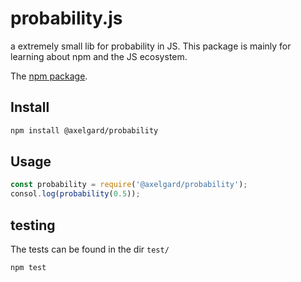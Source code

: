 # probability.js

a extremely small lib for probability in JS.
This package is mainly for learning about npm and the JS ecosystem.

The [npm package](https://www.npmjs.com/package/@axelgard/probability).

## Install 

```bash
npm install @axelgard/probability
```

## Usage

```javascript
const probability = require('@axelgard/probability');
consol.log(probability(0.5));
```

## testing 

The tests can be found in the dir `test/`

```bash
npm test 
```
